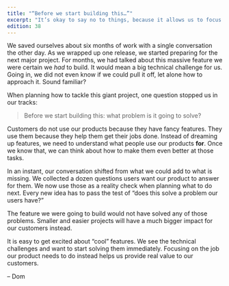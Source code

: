 ```yaml
---
title: "“Before we start building this…”"
excerpt: "It’s okay to say no to things, because it allows us to focus on what is important."
edition: 38
---
```

We saved ourselves about six months of work with a single conversation the other day. As we wrapped up one release, we started preparing for the next major project. For months, we had talked about this massive feature we were certain we _had_ to build. It would mean a big technical challenge for us. Going in, we did not even know if we could pull it off, let alone how to approach it. Sound familiar?

When planning how to tackle this giant project, one question stopped us in our tracks:

> Before we start building this: what problem is it going to solve?

Customers do not use our products because they have fancy features. They use them because they help them get their jobs done. Instead of dreaming up features, we need to understand what people use our products **for**. Once we know that, we can think about how to make them even better at those tasks.

In an instant, our conversation shifted from what we could add to what is missing. We collected a dozen questions users want our product to answer for them. We now use those as a reality check when planning what to do next. Every new idea has to pass the test of “does this solve a problem our users have?”

The feature we were going to build would not have solved any of those problems. Smaller and easier projects will have a much bigger impact for our customers instead.

It is easy to get excited about “cool” features. We see the technical challenges and want to start solving them immediately. Focusing on the job our product needs to do instead helps us provide real value to our customers.

– Dom
